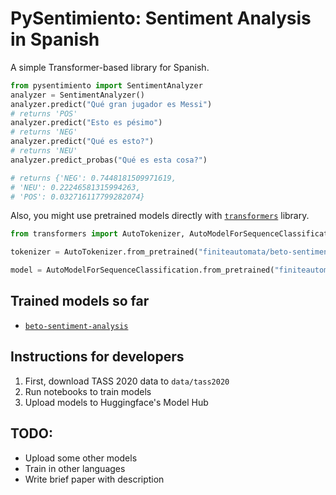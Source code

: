 # PySentimiento: Sentiment Analysis in Spanish

A simple Transformer-based library for Spanish.



```python
from pysentimiento import SentimentAnalyzer
analyzer = SentimentAnalyzer()
analyzer.predict("Qué gran jugador es Messi")
# returns 'POS'
analyzer.predict("Esto es pésimo")
# returns 'NEG'
analyzer.predict("Qué es esto?")
# returns 'NEU'
analyzer.predict_probas("Qué es esta cosa?")

# returns {'NEG': 0.7448181509971619,
# 'NEU': 0.22246581315994263,
# 'POS': 0.032716117799282074}
```

Also, you might use pretrained models directly with [`transformers`](https://github.com/huggingface/transformers) library.

```python
from transformers import AutoTokenizer, AutoModelForSequenceClassification

tokenizer = AutoTokenizer.from_pretrained("finiteautomata/beto-sentiment-analysis")

model = AutoModelForSequenceClassification.from_pretrained("finiteautomata/beto-sentiment-analysis")
```

## Trained models so far

- [`beto-sentiment-analysis`](https://huggingface.co/finiteautomata/beto-sentiment-analysis)

## Instructions for developers

1. First, download TASS 2020 data to `data/tass2020`
2. Run notebooks to train models
3. Upload models to Huggingface's Model Hub

## TODO:

* Upload some other models
* Train in other languages
* Write brief paper with description
